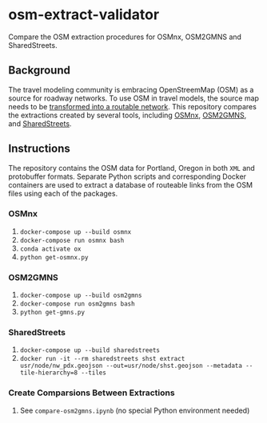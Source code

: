 # osm-extract-validator
Compare the OSM extraction procedures for OSMnx, OSM2GMNS and SharedStreets.

## Background
The travel modeling community is embracing OpenStreemMap (OSM) as a source for roadway networks. To use OSM in travel models, the source map needs to be [transformed into a routable network](https://medium.com/zephyrfoundation/osmnx-software-badge-3e206db65825). This repository compares the extractions created by several tools, including [OSMnx](https://github.com/gboeing/osmnx), [OSM2GMNS](https://github.com/jiawlu/OSM2GMNS), and [SharedStreets](https://sharedstreets.io/).  

## Instructions
The repository contains the OSM data for Portland, Oregon in both `XML` and protobuffer formats. Separate Python scripts and corresponding Docker containers are used to extract a database of routeable links from the OSM files using each of the packages. 

### OSMnx
1. `docker-compose up --build osmnx`
2. `docker-compose run osmnx bash`
3. `conda activate ox`
4. `python get-osmnx.py`

### OSM2GMNS
1. `docker-compose up --build osm2gmns`
2. `docker-compose run osm2gmns bash`
3. `python get-gmns.py`

### SharedStreets
1. `docker-compose up --build sharedstreets`
2. `docker run -it --rm sharedstreets shst extract usr/node/nw_pdx.geojson --out=usr/node/shst.geojson --metadata --tile-hierarchy=8 --tiles`

### Create Comparsions Between Extractions
1. See `compare-osm2gmns.ipynb` (no special Python environment needed)




